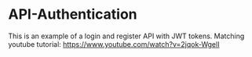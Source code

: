 # API-Authentication
This is an example of a login and register API with JWT tokens.
Matching youtube tutorial: https://www.youtube.com/watch?v=2jqok-WgelI
